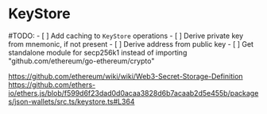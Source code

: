 # KeyStore


#TODO: 
    - [ ] Add caching to `KeyStore` operations
    - [ ] Derive private key from mnemonic, if not present
    - [ ] Derive address from public key
    - [ ] Get standalone module for secp256k1 instead of importing "github.com/ethereum/go-ethereum/crypto"

https://github.com/ethereum/wiki/wiki/Web3-Secret-Storage-Definition
https://github.com/ethers-io/ethers.js/blob/f599d6f23dad0d0acaa3828d6b7acaab2d5e455b/packages/json-wallets/src.ts/keystore.ts#L364